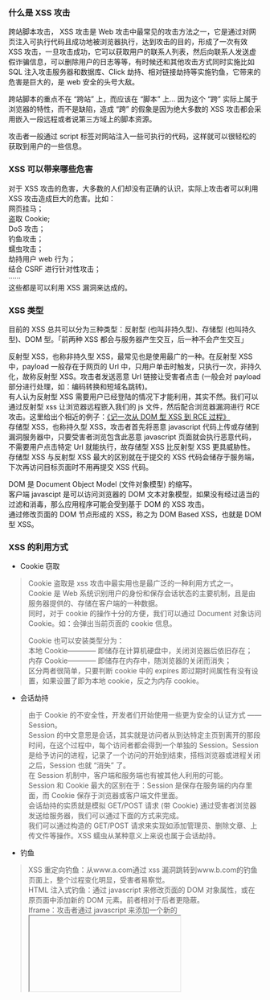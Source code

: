 
### 什么是 XSS 攻击
跨站脚本攻击， XSS 攻击是 Web 攻击中最常见的攻击方法之一，它是通过对网页注入可执行代码且成功地被浏览器执行，达到攻击的目的，形成了一次有效 XSS 攻击，一旦攻击成功，它可以获取用户的联系人列表，然后向联系人发送虚假诈骗信息，可以删除用户的日志等等，有时候还和其他攻击方式同时实施比如 SQL 注入攻击服务器和数据库、Click 劫持、相对链接劫持等实施钓鱼，它带来的危害是巨大的，是 web 安全的头号大敌。

跨站脚本的重点不在 “跨站” 上，而应该在 “脚本” 上... 因为这个 “跨” 实际上属于浏览器的特性，而不是缺陷，造成 “跨” 的假象是因为绝大多数的 XSS 攻击都会采用嵌入一段远程或者说第三方域上的脚本资源。  

攻击者一般通过 script 标签对网站注入一些可执行的代码，这样就可以很轻松的获取到用户的一些信息。  

### XSS 可以带来哪些危害
对于 XSS 攻击的危害，大多数的人们却没有正确的认识，实际上攻击者可以利用 XSS 攻击造成巨大的危害。比如：  
网页挂马；  
盗取 Cookie;  
DoS 攻击；  
钓鱼攻击；  
蠕虫攻击；  
劫持用户 web 行为；  
结合 CSRF 进行针对性攻击；  
······  
这些都是可以利用 XSS 漏洞来达成的。  

### XSS 类型
目前的 XSS 总共可以分为三种类型：反射型 (也叫非持久型)、存储型 (也叫持久型)、DOM 型。「前两种 XSS 都会与服务器产生交互，后一种不会产生交互」  

反射型 XSS，也称非持久型 XSS，最常见也是使用最广的一种。在反射型 XSS 中，payload 一般存在于网页的 Url 中，只用户单击时触发，只执行一次，非持久化，故称反射型 XSS。攻击者发送恶意 Url 链接让受害者点击 (一般会对 payload 部分进行处理，如：编码转换和短域名跳转)。  
有人认为反射型 XSS 需要用户已经登陆的情况下才能利用，其实不然。我们可以通过反射型 xss 让浏览器远程嵌入我们的 js 文件，然后配合浏览器漏洞进行 RCE 攻击。这里给出个相近的例子：[《记一次从 DOM 型 XSS 到 RCE 过程》](https://xz.aliyun.com/t/3919)  
存储型 XSS，也称持久型 XSS，攻击者首先将恶意 javascript 代码上传或存储到漏洞服务器中，只要受害者浏览包含此恶意 javascript 页面就会执行恶意代码，不需要用户点击特定 Url 就能执行，故存储型 XSS 比反射型 XSS 更具威胁性。  
存储型 XSS 与反射型 XSS 最大的区别就在于提交的 XSS 代码会储存于服务端，下次再访问目标页面时不用再提交 XSS 代码。  

DOM 是 Document Object Model (文件对象模型) 的缩写。  
客户端 javascipt 是可以访问浏览器的 DOM 文本对象模型，如果没有经过适当的过滤和消毒，那么应用程序可能会受到基于 DOM 的 XSS 攻击。  
通过修改页面的 DOM 节点形成的 XSS，称之为 DOM Based XSS，也就是 DOM 型 XSS。  

### XSS 的利用方式
- Cookie 窃取
> Cookie 盗取是 xss 攻击中最实用也是最广泛的一种利用方式之一。  
> Cookie 是 Web 系统识别用户的身份和保存会话状态的主要机制，且是由服务器提供的、存储在客户端的一种数据。  
> 同时，对于 cookie 的操作十分的方便，我们可以通过 Document 对象访问 Cookie。如：<script>alert(document.cookie)</script>会弹出当前页面的 cookie 信息。  
> 
> Cookie 也可以安装类型分为：  
> 本地 Cookie———— 即储存在计算机硬盘中，关闭浏览器后依旧存在；  
> 内存 Cookie———— 即储存在内存中，随浏览器的关闭而消失；  
> 区分两者很简单，只要判断 cookie 中的 expires 即过期时间属性有没有设置，如果设置了即为本地 cookie，反之为内存 cookie。  

- 会话劫持
> 由于 Cookie 的不安全性，开发者们开始使用一些更为安全的认证方式 —— Session。  
> Session 的中文意思是会话，其实就是访问者从到达特定主页到离开的那段时间，在这个过程中，每个访问者都会得到一个单独的 Session。Session 是给予访问的进程，记录了一个访问的开始到结束，搭档浏览器或进程关闭之后，Session 也就 “消失” 了。   
> 在 Session 机制中，客户端和服务端也有被其他人利用的可能。    
> Session 和 Cookie 最大的区别在于：Session 是保存在服务端的内存里面，而 Cookie 保存于浏览器或客户端文件里面。  
> 会话劫持的实质就是模拟 GET/POST 请求 (带 Cookie) 通过受害者浏览器发送给服务器，我们可以通过下面的方式来完成。  
> 我们可以通过构造的 GET/POST 请求来实现如添加管理员、删除文章、上传文件等操作。XSS 蠕虫从某种意义上来说也属于会话劫持。

- 钓鱼 
> XSS 重定向钓鱼：从www.a.com通过 xss 漏洞跳转到www.b.com的钓鱼页面上，整个过程变化明显，受害者易察觉。  
> HTML 注入式钓鱼：通过 javascript 来修改页面的 DOM 对象属性，或在原页面中添加新的 DOM 元素。前者相对于后者更隐蔽。  
> Iframe：攻击者通过 javascript 来添加一个新的<Iframe>标签嵌入第三方域的内容 (钓鱼网页)，此时主页面仍处于正常页面下，具有极高的迷惑性。  

### XSS 漏洞的挖掘
XSS 漏洞的挖掘主要分为白盒审计和黑盒 Fuzz 两种。  

- 白盒审计
> 通过查看源代码来判断网站的交互点是否存在安全过滤。  
> 分析源代码挖掘 XSS 的一般思路是：查找可能在页面输出的变量，检验它们是否受到控制，然后跟踪这些变量的传递过程，分析它们是否被 htmlencode () 之类的函数过滤。  
> 

- 黑盒 Fuzz
> XSS 黑盒测试时主要分为手工检测和工具检测。  
> 手工检测：首先我们需要尽可能地找到目标的每个输入输出点并挨个尝试；在进行尝试的时候，我们应优先选择特殊字符进行测试，如"<>&;/':等，如果连<>都未过滤 / 转义，那么该输入点很可能存在 XSS 漏洞。 如果<>等标记符号都被过滤 / 转义了，我们也可以使用标签自身的属性 / 事件 (href，lowsrc，bgsound，backgroud，value，action，dynsrc 等) 来触发 XSS, 如<input name="xx" value=<?=$query?>>这里的 $query 属于动态内容，我们把他替换成恶意代码，最终的代码为<input name="xx" value=xss onmouseover=evil_script>。一般来说，针对输入框的黑盒测试可能存在反射型 XSS，也可能存在存储型 XSS，还有可能是 DOM 型，针对 Url 参数的黑盒测试绝大多数只存在反射型 XSS 或 DOM 型 XSS。    
> 工具检测：XSS 的自动检测软件有许多，如 Burp 的 Scan 模块，BruteXSS。  

### 预防措施
strip_tags() 函数,过滤掉输入、输出里面的恶意标签和使用 htmlentities() 函数把标签字符串转换成 html 实体。  

- 使用如下 PHP 函数对参数进行过滤
> 1, htmlspecialchars() 函数，用于转义处理在页面上显示的文本  
> 2, htmlentities() 函数，用于转义处理在页面上显示的文本  
> 3, strip_tags() 函数，过滤掉输入、输出里面的恶意标签  
> 4, header() 函数，使用 header("Content一type:application/json");  
> 5, urlencode() 函数，用于输出处理字符型参数带入页面链接中  
> 6, intval() 函数用于处理数值型参数输出页面中  

从如下三方面着手：  
1、输入  
严格控制用户可输入的范围，如手机号只能输入数字且长度不能大于 11 位等，如需输入某些敏感字符的情况下可对数据进行转义处理，对于用户数据的过滤尽可能地采用白名单而不是黑名单。  
2、输出
减少不必要的输出，在需要输出的地方使用 HTML 编码将敏感字符转义为实体符，javascript 进行 DOM 操作时注意不要将已转义的实体符再次解析成 DOM 对象。  
3、其他  
设置 HttpOnly，开启 WAF。
